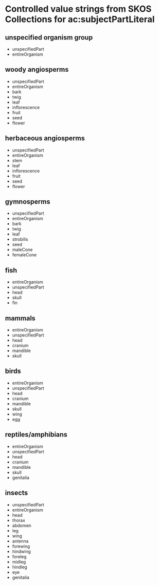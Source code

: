# Controlled value strings from SKOS Collections for ac:subjectPartLiteral

## unspecified organism group
<ul>
<li>unspecifiedPart</li>
<li>entireOrganism</li>
</ul>

## woody angiosperms
<ul>
<li>unspecifiedPart</li>
<li>entireOrganism</li>
<li>bark</li>
<li>twig</li>
<li>leaf</li>
<li>inflorescence</li>
<li>fruit</li>
<li>seed</li>
<li>flower</li>
</ul>

## herbaceous angiosperms
<ul>
<li>unspecifiedPart</li>
<li>entireOrganism</li>
<li>stem</li>
<li>leaf</li>
<li>inflorescence</li>
<li>fruit</li>
<li>seed</li>
<li>flower</li>
</ul>

## gymnosperms
<ul>
<li>unspecifiedPart</li>
<li>entireOrganism</li>
<li>bark</li>
<li>twig</li>
<li>leaf</li>
<li>strobilis</li>
<li>seed</li>
<li>maleCone</li>
<li>femaleCone</li>
</ul>

## fish
<ul>
<li>entireOrganism</li>
<li>unspecifiedPart</li>
<li>head</li>
<li>skull</li>
<li>fin</li>
</ul>

## mammals
<ul>
<li>entireOrganism</li>
<li>unspecifiedPart</li>
<li>head</li>
<li>cranium</li>
<li>mandible</li>
<li>skull</li>
</ul>

## birds
<ul>
<li>entireOrganism</li>
<li>unspecifiedPart</li>
<li>head</li>
<li>cranium</li>
<li>mandible</li>
<li>skull</li>
<li>wing</li>
<li>egg</li>
</ul>

## reptiles/amphibians
<ul>
<li>entireOrganism</li>
<li>unspecifiedPart</li>
<li>head</li>
<li>cranium</li>
<li>mandible</li>
<li>skull</li>
<li>genitalia</li>
</ul>

## insects
<ul>
<li>unspecifiedPart</li>
<li>entireOrganism</li>
<li>head</li>
<li>thorax</li>
<li>abdomen</li>
<li>leg</li>
<li>wing</li>
<li>antenna</li>
<li>forewing</li>
<li>hindwing</li>
<li>foreleg</li>
<li>midleg</li>
<li>hindleg</li>
<li>eye</li>
<li>genitalia</li>
</ul>
